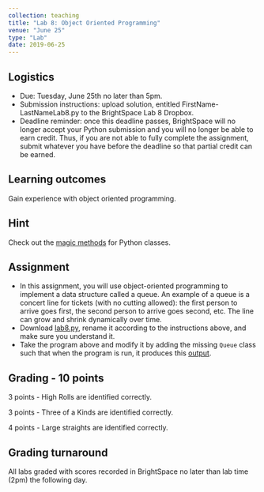 ```yaml
---
collection: teaching
title: "Lab 8: Object Oriented Programming"
venue: "June 25"
type: "Lab"
date: 2019-06-25
---
```


## Logistics
* Due: Tuesday, June 25th no later than 5pm.
* Submission instructions: upload solution,
entitled FirstName-LastNameLab8.py
to the BrightSpace Lab 8 Dropbox.
* Deadline reminder: once this deadline passes, BrightSpace will no longer accept your Python
submission and you will no longer be able to earn credit. Thus, if you are not able to fully
complete the assignment, submit whatever you have before the deadline so that partial credit can be earned.

## Learning outcomes
Gain experience with object oriented programming.

## Hint
Check out the [magic methods](https://www.python-course.eu/python3_magic_methods.php) for Python classes.

## Assignment
* In this assignment, you will use object-oriented programming to
implement a data structure called a queue. An example of a
queue is a concert line for tickets (with no cutting allowed):
the first person to arrive goes first, the second person to arrive
goes second, etc. The line can grow and shrink dynamically over time.
* Download [lab8.py](https://lgw2.github.io/teaching/csci127-summer-2019/labs/lab8.py),
rename it according to the instructions above, and make sure you
understand it.
* Take the program above and modify it by adding the missing `Queue`
class such that when the program is run, it produces this [output](https://lgw2.github.io/teaching/csci127-summer-2019/labs/lab8_output.txt).

## Grading - 10 points
3 points - High Rolls are identified correctly.

3 points - Three of a Kinds are identified correctly.

4 points - Large straights are identified correctly.

## Grading turnaround
All labs graded with scores recorded in BrightSpace no later than lab time (2pm) the following day.
